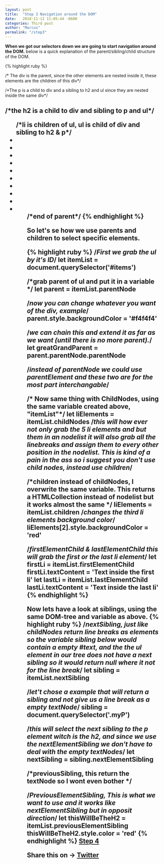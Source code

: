 ```yaml
---
layout: post
title:  "Step 3 Navigation around the DOM"
date:   2018-11-12 11:05:44 -0600
categories: Third post
author: "Marcus"
permalink: "/step3"
---
```



**When we got our selectors down we are going to start navigation around the DOM.**
below is a quick explanation of the parent/sibling/child structure of the DOM.

 {% highlight ruby %}
<div class="imTheParentHere">  /* The div is the parent, since the other elements
 are nested inside it, these elements are the children of this div*/
<p class="myP"><p> /*The p is a child to div and a sibling to h2 and ul since they 
are nested inside the same div*/
<h2><h2> /*the h2 is a child to div and sibling to p and ul*/
<ul id =items> /*li is children of ul, ul is child of div and sibling to h2 & p*/
<li><li>
<li><li>
<li><li>
<li><li>
<li><li>
<ul>
 <div> /*end of parent*/
 {% endhighlight %}

So let's se how we use parents and children to select specific elements.

 {% highlight ruby %}
 /*First we grab the ul by it's ID*/
let itemList =  document.querySelector('#items')

/*grab parent of ul and put it in a variable */
let parent = itemList.parentNode

/*now you can change whatever you want of the div, example*/
parent.style.backgroundColor = '#f4f4f4'

/*we can chain this and extend it as far as we want 
(until there is no more parent).*/
let greatGrandParent = parent.parentNode.parentNode

/*instead of parentNode we could use parentElement and these two are for the 
most part interchangable*/

/* Now same thing with ChildNodes, using the same variable created above,  "itemList"*/
let liElements = itemList.childNodes
/*this will how ever not only grab the 5 li elements and but them in an 
nodelist it will also grab all the linebreaks and assign them to every 
other position in the nodelist. This is kind of a pain in the ass so i suggest
you don't use child nodes, instead use children*/

/*children instead of childNodes, I overwrite the same variable. This returns
a HTMLCollection instead of nodelist but it works almost the same */
liElements = itemList.children
/*changes the third li elements background color*/
liElements[2].style.backgroundColor = 'red'  


/*firstElementChild & lastElementChild this will grab the first or the last li element*/
let firstLi = itemList.firstElementChild
firstLi.textContent = 'Text inside the first li'
let lastLi = itemList.lastElementChild
lastLi.textContent = 'Text inside the last li'
{% endhighlight %}

Now lets have a look at siblings, using the same DOM-tree and variable as above.
 {% highlight ruby %}
 /*nextSibling, just like childNodes return line breaks as elements so the 
 variable sibling below would contain a empty #text, and the the ul element in our tree
 does not have a next sibling so it would return null where it not for the line break*/
let sibling = itemList.nextSibling

/*let't chose a example that will return a sibling and not give us a line break as a 
empty textNode*/
sibling = document.querySelector('.myP')

/*this will select the next sibling to the p element witch is the h2, 
and since we use the nextElementSibling we don't have to deal 
with the empty textNodes*/
let nextSibling = sibling.nextElementSibling  


/*previousSibling, this return the textNode so I wont even bother */

/*PreviousElementSibling, This is what we want to use and it works like 
nextElementSibling but in opposit direction*/
let thisWillBeTheH2 = itemList.previousElementSibling
thisWillBeTheH2.style.color = 'red'
 {% endhighlight %}
[Step 4](/step4.html)
<div class="share-page">
  Share this on &rarr;
  <a href="https://twitter.com/intent/tweet?text={{ page.title }}&url={{ site.url }}{{ page.url }}&via={{ site.twitter_username }}&related={{ site.twitter_username }}" rel="nofollow" target="_blank" title="Share on Twitter">Twitter</a>
</div>
<div
class="just-comments"
data-apikey="e3ae52cc-c19b-4c15-b6eb-2156879027b0">
</div>
<script async src="https://just-comments.com/w.js"></script>

